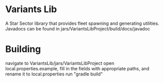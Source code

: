 # Variants Lib
A Star Sector library that provides fleet spawning and generating utilities. Javadocs can be found in jars/VariantsLibProject/build/docs/javadoc

# Building
navigate to VariantsLib/jars/VariantsLibProject
open local.properties.example, fill in the fields with appropriate paths, and rename it to local.properties
run "gradle build"
